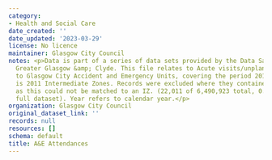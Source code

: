```yaml
---
category:
- Health and Social Care
date_created: ''
date_updated: '2023-03-29'
license: No licence
maintainer: Glasgow City Council
notes: <p>Data is part of a series of data sets provided by the Data Safe Haven, NHS
  Greater Glasgow &amp; Clyde. This file relates to Acute visits/unplanned care visits
  to Glasgow City Accident and Emergency Units, covering the period 2015-2019. Geography
  is 2011 Intermediate Zones. Records were excluded where they contained no postcode,
  as this could not be matched to an IZ. (22,011 of 6,490,923 total, 0.34% for the
  full dataset). Year refers to calendar year.</p>
organization: Glasgow City Council
original_dataset_link: ''
records: null
resources: []
schema: default
title: A&E Attendances
---
```

